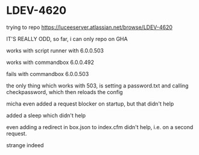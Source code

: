 # LDEV-4620

trying to repo https://luceeserver.atlassian.net/browse/LDEV-4620

IT'S REALLY ODD, so far, i can only repo on GHA

works with script runner with 6.0.0.503

works with commandbox 6.0.0.492

fails with commandbox 6.0.0.503

the only thing which works with 503, is setting a password.txt and calling checkpassword, which then
reloads the config

micha even added a request blocker on startup, but that didn't help

added a sleep which didn't help

even adding a redirect in box.json to index.cfm didn't help, i.e. on a second request.

strange indeed